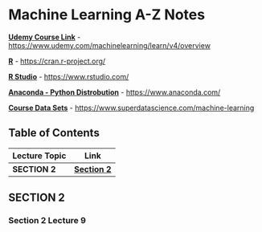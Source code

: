 # Machine Learning A-Z Notes

[**Udemy Course Link**](https://www.udemy.com/machinelearning/learn/v4/overview) - https://www.udemy.com/machinelearning/learn/v4/overview

[**R**](https://cran.r-project.org/) - https://cran.r-project.org/

[**R Studio**](https://www.rstudio.com/) - https://www.rstudio.com/

[**Anaconda - Python Distrobution**](https://www.anaconda.com/) - https://www.anaconda.com/

[**Course Data Sets**](https://www.superdatascience.com/machine-learning) - https://www.superdatascience.com/machine-learning

## Table of Contents

Lecture Topic | Link
--- | ---
**SECTION 2** | [**Section 2**](#section-2)


<!-- ################################################################################################################ -->
<!--                                                     SECTION 2                                                    -->
<!-- ################################################################################################################ -->

## SECTION 2

### Section 2 Lecture 9
